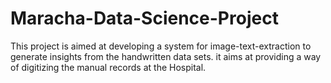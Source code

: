 # Maracha-Data-Science-Project
This project is aimed at developing a system for image-text-extraction to generate insights from the handwritten data sets. it aims at providing a way of digitizing the manual records at the Hospital.


